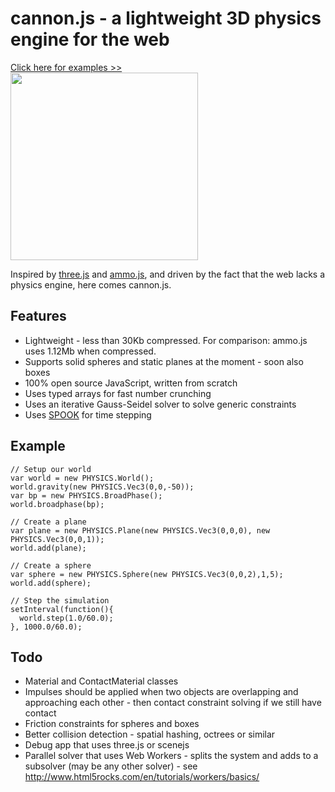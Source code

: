 # cannon.js - a lightweight 3D physics engine for the web

<a href="http://schteppe.github.com/cannon.js"> Click here for examples >><br><img src="http://granular.cs.umu.se/browserphysics/wp-content/uploads/2012/01/myphysicslib_javascript.png" width="300"></a>

Inspired by [three.js](https://github.com/mrdoob/three.js) and [ammo.js](https://github.com/kripken/ammo.js), and driven by the fact that the web lacks a physics engine, here comes cannon.js.
    
## Features

* Lightweight - less than 30Kb compressed. For comparison: ammo.js uses 1.12Mb when compressed.
* Supports solid spheres and static planes at the moment - soon also boxes
* 100% open source JavaScript, written from scratch
* Uses typed arrays for fast number crunching
* Uses an iterative Gauss-Seidel solver to solve generic constraints
* Uses [SPOOK](https://www8.cs.umu.se/kurser/5DV058/VT09/lectures/spooknotes.pdf) for time stepping

## Example
    // Setup our world
    var world = new PHYSICS.World();
    world.gravity(new PHYSICS.Vec3(0,0,-50));
    var bp = new PHYSICS.BroadPhase();
    world.broadphase(bp);
    
    // Create a plane
    var plane = new PHYSICS.Plane(new PHYSICS.Vec3(0,0,0), new PHYSICS.Vec3(0,0,1));
    world.add(plane);
    
    // Create a sphere
    var sphere = new PHYSICS.Sphere(new PHYSICS.Vec3(0,0,2),1,5);
    world.add(sphere);
    
    // Step the simulation
    setInterval(function(){
      world.step(1.0/60.0);
    }, 1000.0/60.0);

## Todo

* Material and ContactMaterial classes
* Impulses should be applied when two objects are overlapping and approaching each other - then contact constraint solving if we still have contact
* Friction constraints for spheres and boxes
* Better collision detection - spatial hashing, octrees or similar
* Debug app that uses three.js or scenejs
* Parallel solver that uses Web Workers - splits the system and adds to a subsolver (may be any other solver) - see http://www.html5rocks.com/en/tutorials/workers/basics/